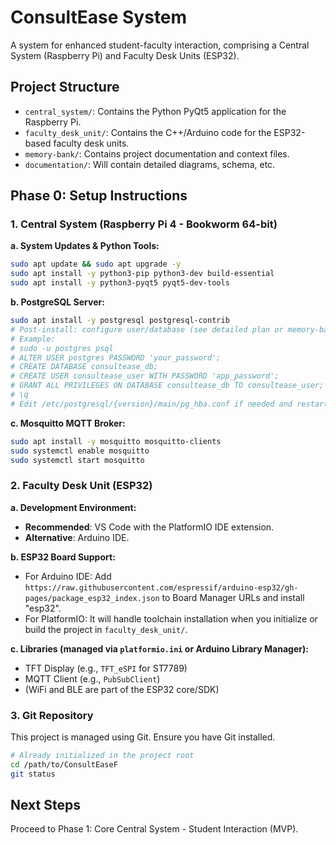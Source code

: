 # ConsultEase System

A system for enhanced student-faculty interaction, comprising a Central System (Raspberry Pi) and Faculty Desk Units (ESP32).

## Project Structure

- `central_system/`: Contains the Python PyQt5 application for the Raspberry Pi.
- `faculty_desk_unit/`: Contains the C++/Arduino code for the ESP32-based faculty desk units.
- `memory-bank/`: Contains project documentation and context files.
- `documentation/`: Will contain detailed diagrams, schema, etc.

## Phase 0: Setup Instructions

### 1. Central System (Raspberry Pi 4 - Bookworm 64-bit)

**a. System Updates & Python Tools:**
```bash
sudo apt update && sudo apt upgrade -y
sudo apt install -y python3-pip python3-dev build-essential
sudo apt install -y python3-pyqt5 pyqt5-dev-tools
```

**b. PostgreSQL Server:**
```bash
sudo apt install -y postgresql postgresql-contrib
# Post-install: configure user/database (see detailed plan or memory-bank/techContext.md)
# Example:
# sudo -u postgres psql
# ALTER USER postgres PASSWORD 'your_password';
# CREATE DATABASE consultease_db;
# CREATE USER consultease_user WITH PASSWORD 'app_password';
# GRANT ALL PRIVILEGES ON DATABASE consultease_db TO consultease_user;
# \q
# Edit /etc/postgresql/{version}/main/pg_hba.conf if needed and restart: sudo systemctl restart postgresql
```

**c. Mosquitto MQTT Broker:**
```bash
sudo apt install -y mosquitto mosquitto-clients
sudo systemctl enable mosquitto
sudo systemctl start mosquitto
```

### 2. Faculty Desk Unit (ESP32)

**a. Development Environment:**
   - **Recommended**: VS Code with the PlatformIO IDE extension.
   - **Alternative**: Arduino IDE.

**b. ESP32 Board Support:**
   - For Arduino IDE: Add `https://raw.githubusercontent.com/espressif/arduino-esp32/gh-pages/package_esp32_index.json` to Board Manager URLs and install "esp32".
   - For PlatformIO: It will handle toolchain installation when you initialize or build the project in `faculty_desk_unit/`.

**c. Libraries (managed via `platformio.ini` or Arduino Library Manager):**
   - TFT Display (e.g., `TFT_eSPI` for ST7789)
   - MQTT Client (e.g., `PubSubClient`)
   - (WiFi and BLE are part of the ESP32 core/SDK)

### 3. Git Repository
This project is managed using Git. Ensure you have Git installed.
```bash
# Already initialized in the project root
cd /path/to/ConsultEaseF
git status
```

## Next Steps
Proceed to Phase 1: Core Central System - Student Interaction (MVP). 